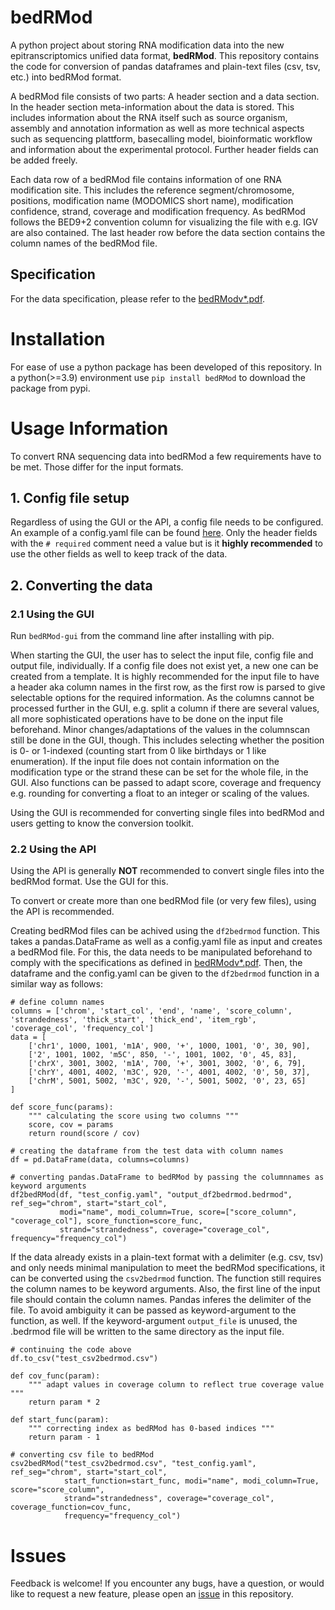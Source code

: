 # bedRMod

A python project about storing RNA modification data into the new epitranscriptomics unified data format, **bedRMod**. 
This repository contains the code for conversion of pandas dataframes and plain-text files (csv, tsv, etc.) into bedRMod format.

A bedRMod file consists of two parts: A header section and a data section. 
In the header section meta-information about the data is stored. 
This includes information about the RNA itself such as source organism, assembly and annotation information as well as more technical aspects such as sequencing plattform, basecalling model, bioinformatic workflow and information about the experimental protocol. 
Further header fields can be added freely. 

Each data row of a bedRMod file contains information of one RNA modification site. 
This includes the reference segment/chromosome, positions, modification name (MODOMICS short name), modification confidence, strand, coverage and modification frequency. 
As bedRMod follows the BED9+2 convention column for visualizing the file with e.g. IGV are also contained. 
The last header row before the data section contains the column names of the bedRMod file. 


## Specification
For the data specification, please refer to the [bedRModv*.pdf](bedRModv1.8.pdf).

# Installation
For ease of use a python package has been developed of this repository. 
In a python(>=3.9) environment use `pip install bedRMod` to download the package from pypi. 


# Usage Information
To convert RNA sequencing data into bedRMod a few requirements have to be met. 
Those differ for the input formats. 

## 1. Config file setup
Regardless of using the GUI or the API, a config file needs to be configured. 
An example of a config.yaml file can be found [here](examples/example_config.yaml).
Only the header fields with the `# required` comment need a value but is it **highly recommended** to use the other fields as well to keep track of the data.

## 2. Converting the data
### 2.1 Using the GUI
Run `bedRMod-gui` from the command line after installing with pip.

When starting the GUI, the user has to select the input file, config file and output file, individually. 
If a config file does not exist yet, a new one can be created from a template. 
It is highly recommended for the input file to have a header aka column names in the first row, as the first row is parsed to give selectable options for the required information.
As the columns cannot be processed further in the GUI, e.g. split a column if there are several values, all more sophisticated operations have to be done on the input file beforehand.
Minor changes/adaptations of the values in the columnscan still be done in the GUI, though. 
This includes selecting whether the position is 0- or 1-indexed  (counting start from 0 like birthdays or 1 like enumeration).
If the input file does not contain information on the modification type or the strand these can be set for the whole file, in the GUI.
Also functions can be passed to adapt score, coverage and frequency e.g. rounding for converting a float to an integer or scaling of the values. 

Using the GUI is recommended for converting single files into bedRMod and users getting to know the conversion toolkit. 

### 2.2 Using the API
Using the API is generally **NOT** recommended to convert single files into the bedRMod format. Use the GUI for this. 

To convert or create more than one bedRMod file (or very few files), using the API is recommended. 

Creating bedRMod files can be achived using the `df2bedrmod` function. 
This takes a pandas.DataFrame as well as a config.yaml file as input and creates a bedRMod file. 
For this, the data needs to be manipulated beforehand to comply with the specifications as defined in [bedRModv*.pdf](bedRModv1.8.pdf).
Then, the dataframe and the config.yaml can be given to the `df2bedrmod` function in a similar way as follows:
```angular2html
# define column names
columns = ['chrom', 'start_col', 'end', 'name', 'score_column', 'strandedness', 'thick_start', 'thick_end', 'item_rgb', 'coverage_col', 'frequency_col']
data = [
    ['chr1', 1000, 1001, 'm1A', 900, '+', 1000, 1001, '0', 30, 90],
    ['2', 1001, 1002, 'm5C', 850, '-', 1001, 1002, '0', 45, 83],
    ['chrX', 3001, 3002, 'm1A', 700, '+', 3001, 3002, '0', 6, 79],
    ['chrY', 4001, 4002, 'm3C', 920, '-', 4001, 4002, '0', 50, 37],
    ['chrM', 5001, 5002, 'm3C', 920, '-', 5001, 5002, '0', 23, 65]
]

def score_func(params):
    """ calculating the score using two columns """
    score, cov = params
    return round(score / cov)

# creating the dataframe from the test data with column names
df = pd.DataFrame(data, columns=columns)

# converting pandas.DataFrame to bedRMod by passing the columnnames as keyword arguments
df2bedRMod(df, "test_config.yaml", "output_df2bedrmod.bedrmod", ref_seg="chrom", start="start_col",
           modi="name", modi_column=True, score=["score_column", "coverage_col"], score_function=score_func,
           strand="strandedness", coverage="coverage_col", frequency="frequency_col")
```

If the data already exists in a plain-text format with a delimiter (e.g. csv, tsv) and only needs minimal manipulation to meet the bedRMod specifications, it can be converted using the `csv2bedrmod` function. 
The function still requires the column names to be keyword arguments. 
Also, the first line of the input file should contain the column names. 
Pandas inferes the delimiter of the file. To avoid ambiguity it can be passed as keyword-argument to the function, as well. 
If the keyword-argument `output_file` is unused, the .bedrmod file will be written to the same directory as the input file. 
```angular2html
# continuing the code above
df.to_csv("test_csv2bedrmod.csv")

def cov_func(param):
    """ adapt values in coverage column to reflect true coverage value """
    return param * 2

def start_func(param):
    """ correcting index as bedRMod has 0-based indices """
    return param - 1

# converting csv file to bedRMod
csv2bedRMod("test_csv2bedrmod.csv", "test_config.yaml", ref_seg="chrom", start="start_col",
            start_function=start_func, modi="name", modi_column=True, score="score_column",
            strand="strandedness", coverage="coverage_col", coverage_function=cov_func,
            frequency="frequency_col")
```

# Issues
Feedback is welcome! If you encounter any bugs, have a question, or would like to request a new feature, please open an [issue](https://github.com/anmabu/bedRMod/issues) in this repository.